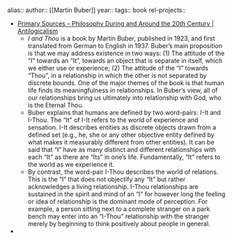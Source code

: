 alias::
author:: [[Martin Buber]]
year::
tags:: book
rel-projects::

- [Primary Sources – Philosophy During and Around the 20th Century | Antilogicalism](https://antilogicalism.com/primary-sources/philosophy/20th-century-present/)
	- *I and Thou* is a book by Martin Buber, published in 1923, and first translated from German to English in 1937. Buber’s main proposition is that we may address existence in two ways: (1) The attitude of the “I” towards an “It”, towards an object that is separate in itself, which we either use or experience; (2) The attitude of the “I” towards “Thou”, in a relationship in which the other is not separated by discrete bounds. One of the major themes of the book is that human life finds its meaningfulness in relationships. In Buber’s view, all of our relationships bring us ultimately into relationship with God, who is the Eternal Thou.
	- Buber explains that humans are defined by two word-pairs: I-It and I-Thou. The “It” of I-It refers to the world of experience and sensation. I-It describes entities as discrete objects drawn from a defined set (e.g., he, she or any other objective entity defined by what makes it measurably different from other entities). It can be said that “I” have as many distinct and different relationships with each “It” as there are “Its” in one’s life. Fundamentally, “It” refers to the world as we experience it.
	- By contrast, the word-pair I-Thou describes the world of relations. This is the “I” that does not objectify any “It” but rather acknowledges a living relationship. I-Thou relationships are sustained in the spirit and mind of an “I” for however long the feeling or idea of relationship is the dominant mode of perception. For example, a person sitting next to a complete stranger on a park bench may enter into an “I-Thou” relationship with the stranger merely by beginning to think positively about people in general.
-
